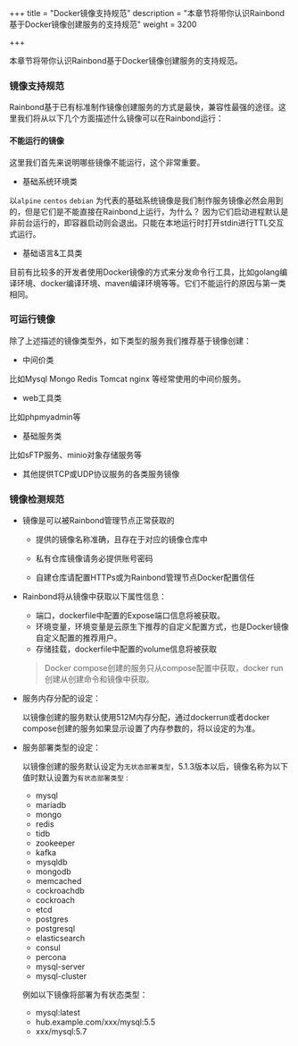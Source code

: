 +++
title = "Docker镜像支持规范"
description = "本章节将带你认识Rainbond基于Docker镜像创建服务的支持规范"
weight = 3200

+++

本章节将带你认识Rainbond基于Docker镜像创建服务的支持规范。

### 镜像支持规范

Rainbond基于已有标准制作镜像创建服务的方式是最快，兼容性最强的途径。这里我们将从以下几个方面描述什么镜像可以在Rainbond运行：

#### 不能运行的镜像

这里我们首先来说明哪些镜像不能运行，这个非常重要。

* 基础系统环境类

以`alpine` `centos` `debian` 为代表的基础系统镜像是我们制作服务镜像必然会用到的，但是它们是不能直接在Rainbond上运行，为什么？ 因为它们启动进程默认是非前台运行的，即容器启动则会退出。只能在本地运行时打开stdin进行TTL交互式运行。

* 基础语言&工具类

目前有比较多的开发者使用Docker镜像的方式来分发命令行工具，比如golang编译环境、docker编译环境、maven编译环境等等。它们不能运行的原因与第一类相同。

### 可运行镜像

除了上述描述的镜像类型外，如下类型的服务我们推荐基于镜像创建：

* 中间价类

比如Mysql Mongo Redis Tomcat nginx 等经常使用的中间价服务。

* web工具类

比如phpmyadmin等

* 基础服务类

比如sFTP服务、minio对象存储服务等

* 其他提供TCP或UDP协议服务的各类服务镜像

### 镜像检测规范

* 镜像是可以被Rainbond管理节点正常获取的
  * 提供的镜像名称准确，且存在于对应的镜像仓库中

  * 私有仓库镜像请务必提供账号密码
  * 自建仓库请配置HTTPs或为Rainbond管理节点Docker配置信任

* Rainbond将从镜像中获取以下属性信息：
  * 端口，dockerfile中配置的Expose端口信息将被获取。
  * 环境变量，环境变量是云原生下推荐的自定义配置方式，也是Docker镜像自定义配置的推荐用户。
  * 存储挂载，dockerfile中配置的volume信息将被获取

  > Docker compose创建的服务只从compose配置中获取，docker run创建从创建命令和镜像中获取。

* 服务内存分配的设定：

  以镜像创建的服务默认使用512M内存分配，通过dockerrun或者docker compose创建的服务如果显示设置了内存参数的，将以设定的为准。

* 服务部署类型的设定：

  以镜像创建的服务默认设定为`无状态部署类型`，5.1.3版本以后，镜像名称为以下值时默认设置为`有状态部署类型` :
  * mysql
  * mariadb
  * mongo
  * redis
  * tidb
  * zookeeper
  * kafka
  * mysqldb
  * mongodb
  * memcached
  * cockroachdb
  * cockroach
  * etcd
  * postgres
  * postgresql
  * elasticsearch
  * consul
  * percona
  * mysql-server
  * mysql-cluster

  例如以下镜像将部署为有状态类型：

  * mysql:latest
  * hub.example.com/xxx/mysql:5.5
  * xxx/mysql:5.7
